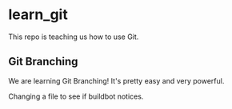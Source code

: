 # learn_git

This repo is teaching us how to use Git.

## Git Branching

We are learning Git Branching!  It's pretty easy and very powerful.

Changing a file to see if buildbot notices.
